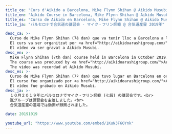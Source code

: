 ```yaml
---
title_ca: "Curs d'Aikido a Barcelona, Mike Flynn Shihan @ Aikido Musubi 2019"
title_en: "Aikido Course in Barcelona, Mike Flynn Shihan @ Aikido Musubi 2019"
title_es: "Curso de Aikido en Barcelona, Mike Flynn Shihan @ Aikido Musubi 2019"
title_ja: "バルセロナで合気道の講習会 - マイク・フリン師範 @ 合気道産靈 2019年"

desc_ca: >-
  Curso de Mike Flynn Shihan (7è dan) que va tenir lloc a Barcelona a l'octubre del 2019.<br>
  El curs va ser organitzat per <a href="http://aikidoarashigroup.com/">Arashi Group</a>.<br>
  El vídeo va ser gravat a Aikido Musubi.
desc_en: >-
  Mike Flynn Shihan (7th dan) course held in Barcelona in October 2019.<br>
  The course was produced by <a href="http://aikidoarashigroup.com/">Arashi Group</a>.<br>
  The video was recordad at Aikido Musubi.
desc_es: >-
  Curso de Mike Flynn Shihan (7º dan) que tuvo lugar en Barcelona en octubre del 2019.<br>
  El curso fue organizado por <a href="http://aikidoarashigroup.com/">Arashi Group</a>.<br>
  El vídeo fue grabado en Aikido Musubi.
desc_ja: >-
  １０月２０１９年にバルセロナでマイク・フリン師範 (七段) の講習会です。<br>
  嵐グループは講習会を主催しました。<br>
  合気道産靈の道場では動画が録画されました。

date: 20191019

youtube_url: "https://www.youtube.com/embed/1KuN3F6OYnk"
---
```

